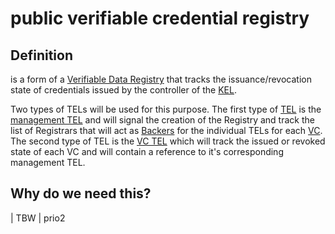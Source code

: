 # public verifiable credential registry
## Definition
is a form of a [Verifiable Data Registry](https://github.com/trustoverip/toip/wiki/credential-registry) that tracks the issuance/revocation state of credentials issued by the controller of the [KEL](key-event-log).

Two types of TELs will be used for this purpose. The first type of [TEL](transaction-event-log) is the [management TEL](management-transaction-event-log) and will signal the creation of the Registry and track the list of Registrars that will act as [Backers](backer) for the individual TELs for each [VC](verifiable-credential). The second type of TEL is the [VC TEL](virtual-credential-transaction-event-log) which will track the issued or revoked state of each VC and will contain a reference to it's corresponding management TEL.
 
## Why do we need this?
| TBW  | prio2

